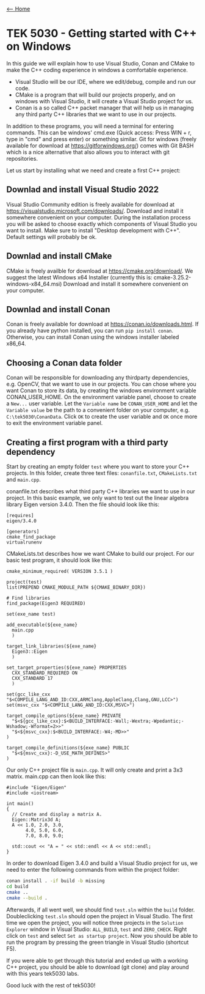 [<-- Home](/)

# TEK 5030 - Getting started with C++ on Windows

In this guide we will explain how to use Visual Studio, Conan and CMake to make the C++ coding experience in windows a comfortable experience.
- Visual Studio will be our IDE, where we edit/debug, compile and run our code.
- CMake is a program that will build our projects properly, and on windows with Visual Studio, it will create a Visual Studio project for us.
- Conan is a so called C++ packet manager that will help us in managing any third party C++ libraries that we want to use in our projects.

In addition to these programs, you will need a terminal for entering commands.
This can be windows' cmd.exe (Quick access: Press WIN + r, type in "cmd" and press enter) or something similar.
Git for windows (freely available for download at https://gitforwindows.org/) comes with Git BASH which is a nice alternative that also allows you to interact with git repositories.

Let us start by installing what we need and create a first C++ project:

## Downlad and install Visual Studio 2022
Visual Studio Community edition is freely available for download at https://visualstudio.microsoft.com/downloads/.
Download and install it somewhere convenient on your computer.
During the installation process you will be asked to choose exactly which components of Visual Studio you want to install.
Make sure to install "Desktop development with C++".
Default settings will probably be ok.

## Downlad and install CMake
CMake is freely availble for download at https://cmake.org/download/.
We suggest the latest Windows x64 Installer (currently this is: cmake-3.25.2-windows-x84_64.msi)
Download and install it somewhere convenient on your computer.

## Downlad and install Conan
Conan is freely available for download at https://conan.io/downloads.html.
If you already have python installed, you can run ```pip install conan```.
Otherwise, you can install Conan using the windows installer labeled x86_64.

## Choosing a Conan data folder
Conan will be responsible for downloading any thirdparty dependencies, e.g. OpenCV, that we want to use in our projects.
You can chose where you want Conan to store its data, by creating the windows environment variable CONAN_USER_HOME.
On the environment variable panel, choose to create a ```New...``` user variable.
Let the ```Variable name``` be ```CONAN_USER_HOME``` and let the ```Variable value``` be the path to a convenient folder on your computer, e.g. ```C:\tek5030\ConanData```.
Click ```OK``` to create the user variable and ```OK``` once more to exit the environment variable panel.

## Creating a first program with a third party dependency
Start by creating an empty folder ```test``` where you want to store your C++ projects.
In this folder, create three text files: ```conanfile.txt```, ```CMakeLists.txt``` and ```main.cpp```.

conanfile.txt describes what third party C++ libraries we want to use in our project.
In this basic example, we only want to test out the linear algebra library Eigen version 3.4.0.
Then the file should look like this:
```
[requires]
eigen/3.4.0

[generators]
cmake_find_package
virtualrunenv

```

CMakeLists.txt describes how we want CMake to build our project.
For our basic test program, it should look like this:
```
cmake_minimum_required( VERSION 3.5.1 )

project(test)
list(PREPEND CMAKE_MODULE_PATH ${CMAKE_BINARY_DIR})

# Find libraries
find_package(Eigen3 REQUIRED)

set(exe_name test)

add_executable(${exe_name}
  main.cpp
  )

target_link_libraries(${exe_name}
  Eigen3::Eigen
  )

set_target_properties(${exe_name} PROPERTIES
  CXX_STANDARD_REQUIRED ON
  CXX_STANDARD 17
  )

set(gcc_like_cxx "$<COMPILE_LANG_AND_ID:CXX,ARMClang,AppleClang,Clang,GNU,LCC>")
set(msvc_cxx "$<COMPILE_LANG_AND_ID:CXX,MSVC>")

target_compile_options(${exe_name} PRIVATE
  "$<${gcc_like_cxx}:$<BUILD_INTERFACE:-Wall;-Wextra;-Wpedantic;-Wshadow;-Wformat=2>>"
  "$<${msvc_cxx}:$<BUILD_INTERFACE:-W4;-MD>>"
)

target_compile_definitions(${exe_name} PUBLIC
  "$<${msvc_cxx}:-D_USE_MATH_DEFINES>"
)

```
Our only C++ project file is ```main.cpp```.
It will only create and print a 3x3 matrix.
main.cpp can then look like this:
```
#include "Eigen/Eigen"
#include <iostream>

int main()
{
  // Create and display a matrix A.
  Eigen::Matrix3d A;
  A << 1.0, 2.0, 3.0,
       4.0, 5.0, 6.0,
       7.0, 8.0, 9.0;

  std::cout << "A = " << std::endl << A << std::endl;
}

```

In order to download Eigen 3.4.0 and build a Visual Studio project for us, we need to enter the following commands from within the project folder:

```bash
conan install . -if build -b missing
cd build
cmake ..
cmake --build .
```

Afterwards, if all went well, we should find ```test.sln``` within the ```build``` folder.
Doubleclicking ```test.sln``` should open the project in Visual Studio.
The first time we open the project, you will notice three projects in the ```Solution Explorer``` window in Visual Studio: ```ALL_BUILD```, ```test``` and ```ZERO_CHECK```.
Right click on ```test``` and select ```Set as startup project```.
Now you should be able to run the program by pressing the green triangle in Visual Studio (shortcut F5).

If you were able to get through this tutorial and ended up with a working C++ project, you should be able to download (git clone) and play around with this years tek5030 labs.

Good luck with the rest of tek5030!
